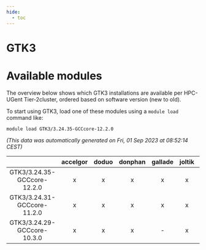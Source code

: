 ```yaml
---
hide:
  - toc
---
```


GTK3
====

# Available modules


The overview below shows which GTK3 installations are available per HPC-UGent Tier-2cluster, ordered based on software version (new to old).

To start using GTK3, load one of these modules using a `module load` command like:

```shell
module load GTK3/3.24.35-GCCcore-12.2.0
```

*(This data was automatically generated on Fri, 01 Sep 2023 at 08:52:14 CEST)*  

| |accelgor|doduo|donphan|gallade|joltik|skitty|swalot|victini|
| :---: | :---: | :---: | :---: | :---: | :---: | :---: | :---: | :---: |
|GTK3/3.24.35-GCCcore-12.2.0|x|x|x|x|x|x|x|x|
|GTK3/3.24.31-GCCcore-11.2.0|x|x|x|x|x|x|x|x|
|GTK3/3.24.29-GCCcore-10.3.0|x|x|x|-|x|x|x|x|
